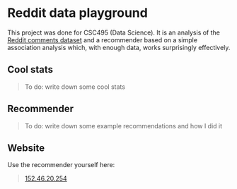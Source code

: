 Reddit data playground
======================

This project was done for CSC495 (Data Science). It is an analysis of the [Reddit comments dataset](https://redd.it/3bxlg7) and a recommender based on a simple association analysis which, with enough data, works surprisingly effectively.

Cool stats
----------

> To do: write down some cool stats

Recommender
-----------

> To do: write down some example recommendations and how I did it

Website
-------

Use the recommender yourself here:

> [152.46.20.254](http://152.46.20.254/)
